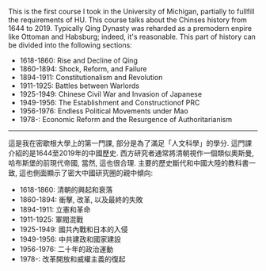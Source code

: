 This is the first course I took in the University of Michigan, partially to fullfill the requirements of HU. This course talks about the Chinses history from 1644 to 2019. Typically Qing Dynasty was reharded as a premodern enpire like Ottoman and Habsburg; indeed, it's reasonable. This part of history can be divided into the following sections:

* 1618-1860: Rise and Decline of Qing
* 1860-1894: Shock, Reform, and Failure
* 1894-1911: Constitutionalism and Revolution
* 1911-1925: Battles between Warlords
* 1925-1949: Chinese Civil War and Invasion of Japanese
* 1949-1956: The Establishment and Constructionof PRC
* 1956-1976: Endless Political Movements under Mao
* 1978-: Economic Reform and the Resurgence of Authoritarianism 

---

這是我在密歇根大學上的第一門課, 部分是為了滿足「人文科學」的學分. 這門課介紹的是1644至2019年的中國歷史. 西方研究者通常將清朝視作一個類似奧斯曼, 哈布斯堡的前現代帝國, 當然, 這也很合理. 主要的歷史斷代和中國大陸的教科書一致, 這也側面顯示了密大中國研究圈的親中傾向:

* 1618-1860: 清朝的興起和衰落
* 1860-1894: 衝擊, 改革, 以及最終的失敗
* 1894-1911: 立憲和革命
* 1911-1925: 軍閥混戰
* 1925-1949: 國共內戰和日本的入侵
* 1949-1956: 中共建政和國家建設
* 1956-1976: 二十年的政治運動
* 1978-: 改革開放和威權主義的復起
